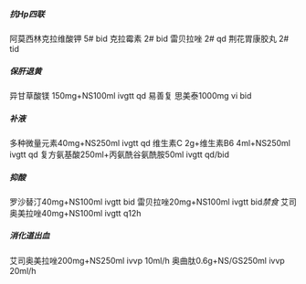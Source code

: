 ##### 抗Hp四联
阿莫西林克拉维酸钾 5# bid
克拉霉素 2# bid
雷贝拉唑 2# qd
荆花胃康胶丸 2# tid
##### 保肝退黄
异甘草酸镁 150mg+NS100ml ivgtt qd
易善复
思美泰1000mg vi bid
##### 补液
多种微量元素40mg+NS250ml ivgtt qd
维生素C 2g+维生素B6 4ml+NS250ml ivgtt qd
复方氨基酸250ml+丙氨酰谷氨酰胺50ml ivgtt qd/bid
##### 抑酸
罗沙替汀40mg+NS100ml ivgtt bid
雷贝拉唑20mg+NS100ml ivgtt bid*禁食*
艾司奥美拉唑40mg+NS100ml ivgtt q12h
##### 消化道出血
艾司奥美拉唑200mg+NS250ml ivvp 10ml/h
奥曲肽0.6g+NS/GS250ml ivvp 20ml/h

